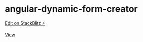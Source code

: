 # angular-dynamic-form-creator

[Edit on StackBlitz ⚡️](https://stackblitz.com/edit/angular-dynamic-form-creator)

[View](https://angular-dynamic-form-creator.stackblitz.io)

